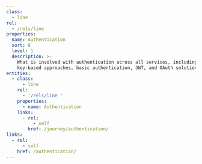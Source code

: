```yaml
---
class:
  - line
rel:
  - /rels/line
properties:
  name: Authentication
  sort: 8
  level: 1
  description: >-
    What is involved with authentication across all services, including
    key-based approaches, basic authentication, JWT, and OAuth solutions.
entities:
  - class:
      - line
    rel:
      - '/rels/line '
    properties:
      - name: Authentication
    links:
      - rel:
          - self
        href: /journey/authentication/
links:
  - rel:
      - self
    href: /authentication/
---
```

